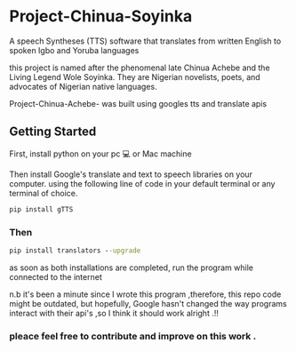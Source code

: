# Project-Chinua-Soyinka


A speech Syntheses (TTS) software that translates from written English to spoken Igbo and Yoruba languages


this project is named after the phenomenal late Chinua Achebe and the Living Legend Wole Soyinka. They are Nigerian novelists, poets, and advocates of  Nigerian native languages.

 Project-Chinua-Achebe- was built using googles tts and translate apis

## Getting Started

First, install python on your pc 💻  or Mac machine  


Then install Google's translate and text to speech libraries on your computer.
using the following line of code in your default terminal or any terminal of choice.

```cmd
pip install gTTS
```
### Then
```cmd
pip install translators --upgrade
```

as soon as both installations are completed, run the program while connected to the internet


n.b it's been a minute since I wrote this program ,therefore, this repo code might be outdated, but hopefully, Google hasn't changed the way programs interact with their api's ,so I think it should work alright .!!


###  pleace feel free to contribute and improve on this work .
